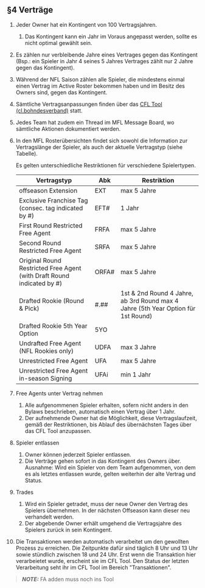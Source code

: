 ## §4 Verträge

1. Jeder Owner hat ein Kontingent von 100 Vertragsjahren.

   1. Das Kontingent kann ein Jahr im Voraus angepasst werden, sollte es nicht optimal gewählt sein.

2. Es zählen nur verbleibende Jahre eines Vertrages gegen das Kontingent (Bsp.: ein Spieler in Jahr 4 seines 5 Jahres Vertrages zählt nur 2 Jahre gegen das Kontingent).
3. Während der NFL Saison zählen alle Spieler, die mindestens einmal einen Vertrag im Active Roster bekommen haben und im Besitz des Owners sind, gegen das Kontingent.
4. Sämtliche Vertragsanpassungen finden über das [CFL Tool (cl.bohndesverband)](https://cl.bohndesverband.de/) statt.
5. Jedes Team hat zudem ein Thread im MFL Message Board, wo sämtliche Aktionen dokumentiert werden.
6. In den MFL Rosterübersichten findet sich sowohl die Information zur Vertragslänge der Spieler, als auch der aktuelle Vertragstyp (siehe Tabelle).

   Es gelten unterschiedliche Restriktionen für verschiedene Spielertypen.

   | Vertragstyp                                                            | Abk   | Restriktion                                                                       |
   | ---------------------------------------------------------------------- | ----- | --------------------------------------------------------------------------------- |
   | offseason Extension                                                    | EXT   | max 5 Jahre                                                                       |
   | Exclusive Franchise Tag (consec. tag indicated by #)                   | EFT#  | 1 Jahr                                                                            |
   | First Round Restricted Free Agent                                      | FRFA  | max 5 Jahre                                                                       |
   | Second Round Restricted Free Agent                                     | SRFA  | max 5 Jahre                                                                       |
   | Original Round Restricted Free Agent (with Draft Round indicated by #) | ORFA# | max 5 Jahre                                                                       |
   | Drafted Rookie (Round & Pick)                                          | #.##  | 1st & 2nd Round 4 Jahre, ab 3rd Round max 4 Jahre (5th Year Option für 1st Round) |
   | Drafted Rookie 5th Year Option                                         | 5YO   |
   | Undrafted Free Agent (NFL Rookies only)                                | UDFA  | max 3 Jahre                                                                       |
   | Unrestricted Free Agent                                                | UFA   | max 5 Jahre                                                                       |
   | Unrestricted Free Agent in-season Signing                              | UFAi  | min 1 Jahr                                                                        |

7. Free Agents unter Vertrag nehmen

   1. Alle aufgenommenen Spieler erhalten, sofern nicht anders in den Bylaws beschrieben, automatisch einen Vertrag über 1 Jahr.
   2. Der aufnehmende Owner hat die Möglichkeit, diese Vertragslaufzeit, gemäß der Restriktionen, bis Ablauf des übernächsten Tages über das CFL Tool anzupassen.

8. Spieler entlassen

   1. Owner können jederzeit Spieler entlassen.
   2. Die Verträge gehen sofort in das Kontingent des Owners über.
      Ausnahme: Wird ein Spieler von dem Team aufgenommen, von dem es als letztes entlassen wurde, gelten weiterhin der alte Vertrag und Status.

9. Trades

   1. Wird ein Spieler getradet, muss der neue Owner den Vertrag des Spielers übernehmen. In der nächsten Offseason kann dieser neu verhandelt werden.
   2. Der abgebende Owner erhält umgehend die Vertragsjahre des Spielers zurück in sein Kontingent.

10. Die Transaktionen werden automatisch verarbeitet um den gewollten Prozess zu erreichen. Die Zeitpunkte dafür sind täglich 8 Uhr und 13 Uhr sowie stündlich zwischen 18 und 24 Uhr. Erst wenn die Transaktion hier verarbeietet wurde, erscheint sie im CFL Tool. Den Status der letzten Verarbeitung seht ihr im CFL Tool im Bereich "Transaktionen".

> **_NOTE:_** FA adden muss noch ins Tool
